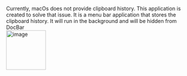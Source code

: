 Currently, macOs does not provide clipboard history. This application is created to solve that issue. It is a menu bar application that stores the clipboard history. It will run in the background and will be hidden from DocBar
<br>
<img width="107" alt="image" src="https://github.com/user-attachments/assets/e6649bed-653d-4a42-8d99-3dba9b945415" />
